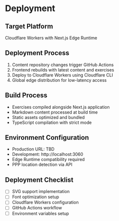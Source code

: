 # Deployment

## Target Platform
Cloudflare Workers with Next.js Edge Runtime

## Deployment Process
1. Content repository changes trigger GitHub Actions
2. Frontend rebuilds with latest content and exercises
3. Deploy to Cloudflare Workers using Cloudflare CLI
4. Global edge distribution for low-latency access

## Build Process
- Exercises compiled alongside Next.js application
- Markdown content processed at build time
- Static assets optimized and bundled
- TypeScript compilation with strict mode

## Environment Configuration
- Production URL: TBD
- Development: http://localhost:3060
- Edge Runtime compatibility required
- PPP location detection via API

## Deployment Checklist
- [ ] SVG support implementation
- [ ] Font optimization setup
- [ ] Cloudflare Workers configuration
- [ ] GitHub Actions workflow
- [ ] Environment variables setup